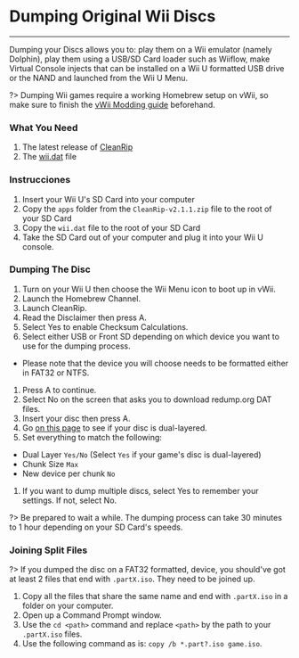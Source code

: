 # Dumping Original Wii Discs
---
Dumping your Discs allows you to: play them on a Wii emulator (namely Dolphin), play them using a USB/SD Card loader such as Wiiflow, make Virtual Console injects that can be installed on a Wii U formatted USB drive or the NAND and launched from the Wii U Menu.

?> Dumping Wii games require a working Homebrew setup on vWii, so make sure to finish the [vWii Modding guide](vwii-modding) beforehand.

### What You Need

1. The latest release of [CleanRip](https://github.com/emukidid/cleanrip/releases/download/2.1.1/CleanRip-v2.1.1.zip)
1. The [wii.dat](https://github.com/emukidid/cleanrip/releases/download/2.1.1/wii.dat) file

### Instrucciones

1. Insert your Wii U's SD Card into your computer
1. Copy the `apps` folder from the `CleanRip-v2.1.1.zip` file to the root of your SD Card
1. Copy the `wii.dat` file to the root of your SD Card
1. Take the SD Card out of your computer and plug it into your Wii U console.

### Dumping The Disc

1. Turn on your Wii U then choose the Wii Menu icon to boot up in vWii.
1. Launch the Homebrew Channel.
1. Launch CleanRip.
1. Read the Disclaimer then press A.
1. Select Yes to enable Checksum Calculations.
1. Select either USB or Front SD depending on which device you want to use for the dumping process.
 - Please note that the device you will choose needs to be formatted either in FAT32 or NTFS.
1. Press A to continue.
1. Select No on the screen that asks you to download redump.org DAT files.
1. Insert your disc then press A.
1. Go [on this page](https://wiki.dolphin-emu.org/index.php?title=Category:Dual_Layer_Disc_games) to see if your disc is dual-layered.
1. Set everything to match the following:
 - Dual Layer `Yes/No` (Select `Yes` if your game's disc is dual-layered)
 - Chunk Size `Max`
 - New device per chunk `No`
1. If you want to dump multiple discs, select Yes to remember your settings. If not, select No.

?> Be prepared to wait a while. The dumping process can take 30 minutes to 1 hour depending on your SD Card's speeds.

### Joining Split Files

?> If you dumped the disc on a FAT32 formatted, device, you should've got at least 2 files that end with `.partX.iso`. They need to be joined up.

1. Copy all the files that share the same name and end with `.partX.iso` in a folder on your computer.
1. Open up a Command Prompt window.
1. Use the `cd <path>` command and replace `<path>` by the path to your `.partX.iso` files.
1. Use the following command as is: `copy /b *.part?.iso game.iso`.